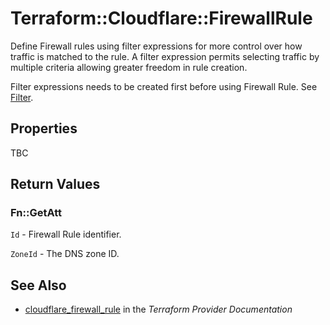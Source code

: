 # Terraform::Cloudflare::FirewallRule

Define Firewall rules using filter expressions for more control over how traffic is matched to the rule.
A filter expression permits selecting traffic by multiple criteria allowing greater freedom in rule creation.

Filter expressions needs to be created first before using Firewall Rule. See [Filter](filter.html).

## Properties

TBC

## Return Values

### Fn::GetAtt

`Id` - Firewall Rule identifier.

`ZoneId` - The DNS zone ID.

## See Also

* [cloudflare_firewall_rule](https://www.terraform.io/docs/providers/cloudflare/r/firewall_rule.html) in the _Terraform Provider Documentation_